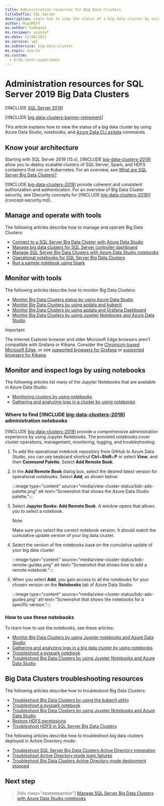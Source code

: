 ```yaml
---
title: Administration resources for Big Data Clusters
titleSuffix: SQL Server
description: Learn how to view the status of a big data cluster by using Azure Data Studio, notebooks, and Azure Data CLI azdata commands.
author: HugoMSFT
ms.author: hudequei
ms.reviewer: wiassaf
ms.date: 12/04/2023
ms.service: sql
ms.subservice: big-data-cluster
ms.topic: how-to
ms.custom:
  - kr2b-contr-experiment
---
```


# Administration resources for SQL Server 2019 Big Data Clusters

[!INCLUDE [SQL Server 2019](../includes/applies-to-version/sqlserver2019.md)]

[!INCLUDE [big-data-clusters-banner-retirement](../includes/bdc-banner-retirement.md)]

This article explains how to view the status of a big data cluster by using Azure Data Studio, notebooks, and [Azure Data CLI azdata](../azdata/reference/reference-azdata-app.md) commands.

## Know your architecture

Starting with SQL Server 2019 (15.x), [!INCLUDE [big-data-clusters-2019](../includes/ssbigdataclusters-ss-nover.md)] allow you to deploy scalable clusters of SQL Server, Spark, and HDFS containers that run on Kubernetes. For an overview, see [What are SQL Server Big Data Clusters?](big-data-cluster-overview.md)

[!INCLUDE [big-data-clusters-2019](../includes/ssbigdataclusters-ss-nover.md)] provide coherent and consistent authorization and authentication. For an overview of Big Data Cluster security, see [Security concepts for [!INCLUDE [big-data-clusters-2019](../includes/ssbigdataclusters-ss-nover.md)]](concept-security.md).

## Manage and operate with tools

The following articles describe how to manage and operate Big Data Clusters:

- [Connect to a SQL Server Big Data Cluster with Azure Data Studio](connect-to-big-data-cluster.md)
- [Manage big data clusters for SQL Server controller dashboard](manage-with-controller-dashboard.md)
- [Manage SQL Server Big Data Clusters with Azure Data Studio notebooks](notebooks-manage-bdc.md)
- [Operational notebooks for SQL Server Big Data Clusters](cluster-manage-notebooks.md)
- [Run a sample notebook using Spark](notebooks-tutorial-spark.md)

## Monitor with tools

The following articles describe how to monitor Big Data Clusters:

- [Monitor Big Data Clusters status by using Azure Data Studio](cluster-monitor-ads.md)
- [Monitor Big Data Clusters by using azdata and kubectl](cluster-monitor-cmdlet.md)
- [Monitor Big Data Clusters by using azdata and Grafana Dashboard](cluster-monitor-grafana.md)
- [Monitor Big Data Clusters by using Juypter Notebooks and Azure Data Studio](cluster-monitor-notebooks.md)

> [!IMPORTANT]
> The Internet Explorer browser and older Microsoft Edge browsers aren't compatible with Grafana or Kibana. Consider the [Chromium-based Microsoft Edge](https://microsoftedgewelcome.microsoft.com/), or see [supported browsers for Grafana](https://grafana.com/docs/grafana/latest/installation/requirements/#supported-web-browsers) or [supported browsers for Kibana](https://www.elastic.co/support/matrix#matrix_browsers).

## Monitor and inspect logs by using notebooks

The following articles list many of the Jupyter Notebooks that are available in Azure Data Studio:

- [Monitoring clusters by using notebooks](cluster-monitor-notebooks.md)
- [Gathering and analyzing logs in a cluster by using notebooks](cluster-logging-notebooks.md)

### Where to find [!INCLUDE [big-data-clusters-2019](../includes/ssbigdataclusters-ss-nover.md)] administration notebooks

[!INCLUDE [big-data-clusters-2019](../includes/ssbigdataclusters-ss-nover.md)] provide a comprehensive administration experience by using Jupyter Notebooks. The provided notebooks cover cluster operations, management, monitoring, logging, and troubleshooting.

1. To add the operational notebook repository from GitHub to Azure Data Studio, you can use keyboard shortcut **Ctrl**+**Shift**+**P** or select **View**, and then **Command Palette**. Select **Add Remote Book**.

1. In the **Add Remote Book** dialog box, select the desired latest version for operational notebooks. Select **Add**, as shown below:

   :::image type="content" source="media/view-cluster-status/bdc-ads-palette.png" alt-text="Screenshot that shows the Azure Data Studio palette.":::

1. Select **Jupyter Books: Add Remote Book**. A window opens that allows you to select a notebook.

   > [!NOTE]
   > Make sure you select the correct notebook version. It should match the cumulative update version of your big data cluster.

1. Select the version of the notebooks base on the cumulative update of your big data cluster:

   :::image type="content" source="media/view-cluster-status/bdc-remote-guides.png" alt-text="Screenshot that shows how to add a remote notebook.":::

1. When you select **Add**, you gain access to all the notebooks for your chosen version on the **Notebooks** tab of Azure Data Studio:

   :::image type="content" source="media/view-cluster-status/bdc-ads-guides.png" alt-text="Screenshot that shows the notebooks for a specific version.":::

### How to use these notebooks

To learn how to use the notebooks, see these articles:

- [Monitor Big Data Clusters by using Juypter notebooks and Azure Data Studio](cluster-monitor-notebooks.md)
- [Gathering and analyzing logs in a big data cluster by using notebooks](cluster-logging-notebooks.md)
- [Troubleshoot a pyspark notebook](troubleshoot-pyspark-notebook.md)
- [Troubleshoot Big Data Clusters by using Juypter Notebooks and Azure Data Studio](cluster-troubleshooter-notebooks.md)

## Big Data Clusters troubleshooting resources

The following articles describe how to troubleshoot Big Data Clusters:

- [Troubleshoot Big Data Clusters by using the kubectl utility](cluster-troubleshooting-commands.md) 
- [Troubleshoot a pyspark notebook](troubleshoot-pyspark-notebook.md)
- [Troubleshoot Big Data Clusters by using Juypter Notebooks and Azure Data Studio](cluster-troubleshooter-notebooks.md)
- [Restore HDFS permissions](troubleshoot-hdfs-restore-admin.md)
- [Troubleshoot HDFS in SQL Server Big Data Clusters](troubleshoot-hdfs.md)

The following articles describe how to troubleshoot big data clusters deployed in Active Directory mode:

- [Troubleshoot SQL Server Big Data Clusters Active Directory integration](troubleshoot-active-directory.md) 
- [Troubleshoot Active Directory mode login failures](troubleshoot-ad-login-failed-untrusted-domain.md)
- [Troubleshoot Big Data Clusters Active Directory mode deployment stopped](troubleshoot-ad-reverse-lookup-zone.md)

## Next step

> [!div class="nextstepaction"]
> [Manage SQL Server Big Data Clusters with Azure Data Studio notebooks](notebooks-manage-bdc.md)
